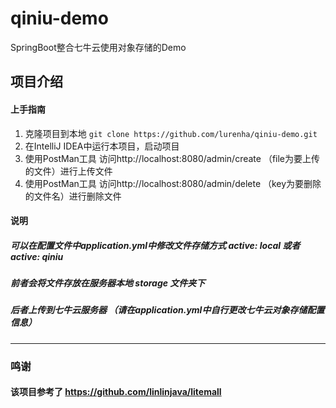 # qiniu-demo
SpringBoot整合七牛云使用对象存储的Demo

## 项目介绍
#### 上手指南
1.  克隆项目到本地 `git clone https://github.com/lurenha/qiniu-demo.git`
1. 在IntelliJ IDEA中运行本项目，启动项目
1. 使用PostMan工具 访问http://localhost:8080/admin/create （file为要上传的文件）进行上传文件
1. 使用PostMan工具 访问http://localhost:8080/admin/delete （key为要删除的文件名）进行删除文件
#### 说明
##### 可以在配置文件中application.yml中修改文件存储方式 active: local 或者 active: qiniu
##### 前者会将文件存放在服务器本地 storage 文件夹下
##### 后者上传到七牛云服务器 （请在application.yml中自行更改七牛云对象存储配置信息）

------------

### 鸣谢
#### 该项目参考了 https://github.com/linlinjava/litemall
